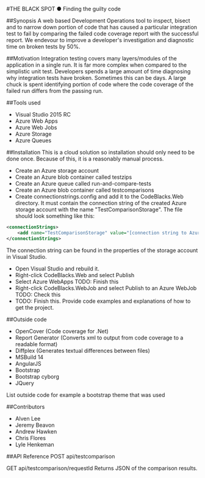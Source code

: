 #THE BLACK SPOT ● Finding the guilty code

##Synopsis
A web based Development Operations tool to inspect, bisect and to narrow down portion of code that has caused a particular integration test to fail by comparing the failed code coverage report with the successful report. We endevour to improve a developer's investigation and diagnostic time on broken tests by 50%.

##Motivation
Integration testing covers many layers/modules of the application in a single run. It is far more complex when compared to the simplistic unit test. Developers spends a large amount of time diagnosing why integration tests have broken. Sometimes this can be days. A large chuck is spent identifying portion of code where the code coverage of the failed run differs from the passing run. 

##Tools used
- Visual Studio 2015 RC
- Azure Web Apps
- Azure Web Jobs
- Azure Storage
- Azure Queues

##Installation
This is a cloud solution so installation should only need to be done once. Because of this, it is a reasonably manual process.

- Create an Azure storage account
- Create an Azure blob container called testzips
- Create an Azure queue called run-and-compare-tests
- Create an Azure blob container called testcomparisons
- Create connectionstrings.config and add it to the CodeBlacks.Web directory. It must contain the connection string of the created Azure storage account with the name "TestComparisonStorage". The file should look something like this:
```xml
<connectionStrings>
    <add name="TestComparisonStorage" value="[connection string to Azure storage account]"/>
</connectionStrings>
```
The connection string can be found in the properties of the storage account in Visual Studio.
- Open Visual Studio and rebuild it.
- Right-click CodeBlacks.Web and select Publish
- Select Azure WebApps TODO: Finish this
- Right-click CodeBlacks.WebJob and select Publish to an Azure WebJob TODO: Check this
- TODO: Finish this.
Provide code examples and explanations of how to get the project.

##Outside code
- OpenCover (Code coverage for .Net)
- Report Generator (Converts xml to output from code coverage to a readable format)
- Diffplex (Generates textual differences between files)
- MSBuild 14
- AngularJS
- Bootstrap
- Bootstrap cyborg
- JQuery

List outside code for example a bootstrap theme that was used

##Contributors
- Alven Lee
- Jeremy Beavon
- Andrew Hawken
- Chris Flores
- Lyle Henkeman

##API Reference
POST api/testcomparison

GET api/testcomparison/requestId
Returns JSON of the comparison results. 

